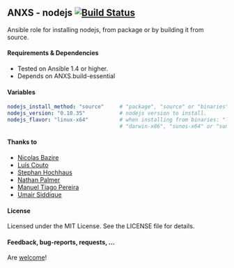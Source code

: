 ## ANXS - nodejs [![Build Status](https://travis-ci.org/ANXS/nodejs.png)](https://travis-ci.org/ANXS/nodejs)

Ansible role for installing nodejs, from package or by building it from source.


#### Requirements & Dependencies
- Tested on Ansible 1.4 or higher.
- Depends on ANXS.build-essential


#### Variables

```yaml
nodejs_install_method: "source"     # "package", "source" or "binaries"
nodejs_version: "0.10.35"           # nodejs version to install.
nodejs_flavor: "linux-x64"          # when installing from binaries: "linux-x64", "linux-x86", "darwin-x64",
                                    # "darwin-x86", "sunos-x64" or "sunos-x86"
```

#### Thanks to
- [Nicolas Bazire](https://github.com/nicbaz)
- [Luís Couto](https://github.com/Couto)
- [Stephan Hochhaus](https://github.com/yauh)
- [Nathan Palmer](https://github.com/nathanpalmer)
- [Manuel Tiago Pereira](https://github.com/mtpereira)
- [Umair Siddique](https://github.com/umairsiddique)


#### License

Licensed under the MIT License. See the LICENSE file for details.


#### Feedback, bug-reports, requests, ...

Are [welcome](https://github.com/ANXS/nodejs/issues)!
